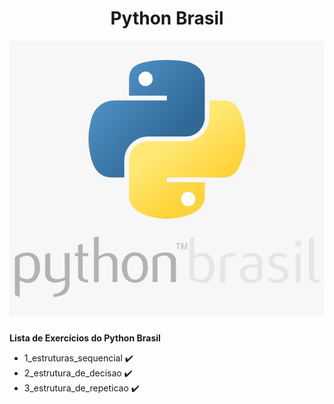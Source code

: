 <h1 align="center">Python Brasil</h1>

<section align="center">
  <img src="./.github/python-brasil.jpeg">
</section>

###

**Lista de Exercícios do Python Brasil**

* 1_estruturas_sequencial ✔️
* 2_estrutura_de_decisao ✔️
* 3_estrutura_de_repeticao ✔️
